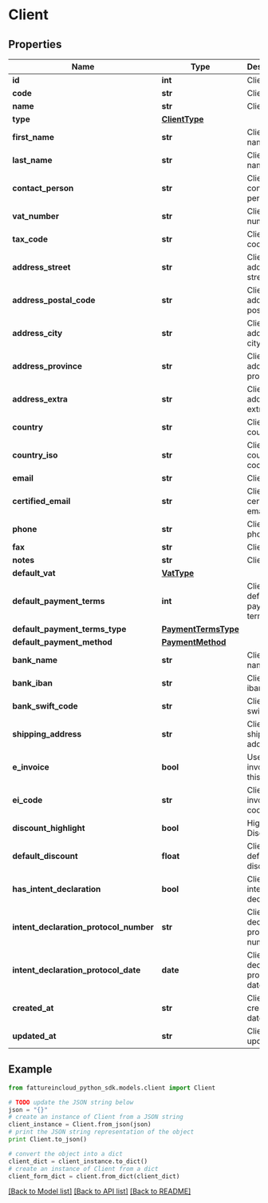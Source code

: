 # Client


## Properties

Name | Type | Description | Notes
------------ | ------------- | ------------- | -------------
**id** | **int** | Client id | [optional] 
**code** | **str** | Client code | [optional] 
**name** | **str** | Client name | [optional] 
**type** | [**ClientType**](ClientType.md) |  | [optional] 
**first_name** | **str** | Client first name | [optional] 
**last_name** | **str** | Client last name | [optional] 
**contact_person** | **str** | Client contact person | [optional] 
**vat_number** | **str** | Client vat number | [optional] 
**tax_code** | **str** | Client tax code | [optional] 
**address_street** | **str** | Client address street | [optional] 
**address_postal_code** | **str** | Client address postal code | [optional] 
**address_city** | **str** | Client address city | [optional] 
**address_province** | **str** | Client address province | [optional] 
**address_extra** | **str** | Client address extra info | [optional] 
**country** | **str** | Client country | [optional] 
**country_iso** | **str** | Client country iso code | [optional] 
**email** | **str** | Client email | [optional] 
**certified_email** | **str** | Client certified email | [optional] 
**phone** | **str** | Client phone | [optional] 
**fax** | **str** | Client fax | [optional] 
**notes** | **str** | Client extra | [optional] 
**default_vat** | [**VatType**](VatType.md) |  | [optional] 
**default_payment_terms** | **int** | Client default payment terms | [optional] 
**default_payment_terms_type** | [**PaymentTermsType**](PaymentTermsType.md) |  | [optional] 
**default_payment_method** | [**PaymentMethod**](PaymentMethod.md) |  | [optional] 
**bank_name** | **str** | Client bank name | [optional] 
**bank_iban** | **str** | Client bank iban | [optional] 
**bank_swift_code** | **str** | Client bank swift code | [optional] 
**shipping_address** | **str** | Client shipping address | [optional] 
**e_invoice** | **bool** | Use e-invoices for this entity | [optional] 
**ei_code** | **str** | Client e-invoice code  | [optional] 
**discount_highlight** | **bool** | Highlight Discount | [optional] 
**default_discount** | **float** | Client default discount | [optional] 
**has_intent_declaration** | **bool** | Client has intent declaration | [optional] 
**intent_declaration_protocol_number** | **str** | Client intent declaration protocol number | [optional] 
**intent_declaration_protocol_date** | **date** | Client intent declaration protocol date | [optional] 
**created_at** | **str** | Client creation date | [optional] 
**updated_at** | **str** | Client last update date | [optional] 

## Example

```python
from fattureincloud_python_sdk.models.client import Client

# TODO update the JSON string below
json = "{}"
# create an instance of Client from a JSON string
client_instance = Client.from_json(json)
# print the JSON string representation of the object
print Client.to_json()

# convert the object into a dict
client_dict = client_instance.to_dict()
# create an instance of Client from a dict
client_form_dict = client.from_dict(client_dict)
```
[[Back to Model list]](../README.md#documentation-for-models) [[Back to API list]](../README.md#documentation-for-api-endpoints) [[Back to README]](../README.md)


